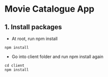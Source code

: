 # Movie Catalogue App

## 1. Install packages

- At root, run npm install
```
npm install
```
- Go into client folder and run npm install again
```
cd client
npm install
```